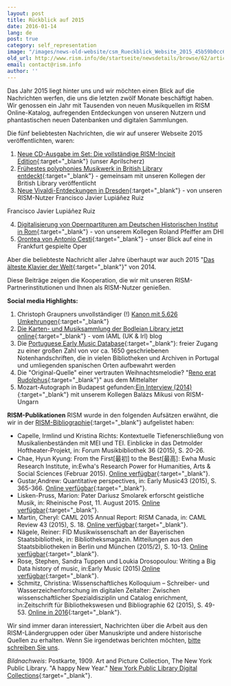```yaml
---
layout: post
title: Rückblick auf 2015
date: 2016-01-14
lang: de
post: true
category: self_representation
image: "/images/news-old-website/csm_Rueckblick_Website_2015_45b59b0cc6.jpg"
old_url: http://www.rism.info/de/startseite/newsdetails/browse/62/article/64/looking-back-at-2015.html
email: contact@rism.info
author: ''
---
```



Das Jahr 2015 liegt hinter uns und wir möchten einen Blick auf die Nachrichten werfen, die uns die letzten zwölf Monate beschäftigt haben. Wir genossen ein Jahr mit Tausenden von neuen Musikquellen im RISM Online-Katalog, aufregenden Entdeckungen von unseren Nutzern und phantastischen neuen Datenbanken und digitalen Sammlungen.

Die fünf beliebtesten Nachrichten, die wir auf unserer Webseite 2015 veröffentlichten, waren:

1. [Neue CD-Ausgabe im Set: Die vollständige RISM-Incipit Edition](/self_representation/2015/04/01/new-cd-box-set-the-rism-complete-incipits-edition.html){:target="_blank"} (unser Aprilscherz)
2. [Frühestes polyphonies Musikwerk in British Library entdeckt](/library_stocks/2015/01/12/earliest-polyphonic-music-discovered-in-british.html){:target="_blank"} - gemeinsam mit unseren Kollegen der British Library veröffentlicht
3. [Neue Vivaldi-Entdeckungen in Dresden](/rediscovered/2015/10/08/new-discoveries-of-vivaldi-in-dresden.html){:target="_blank"} - von unseren RISM-Nutzer Francisco Javier Lupiáñez Ruiz

Francisco Javier Lupiáñez Ruiz

4. [Digitalisierung von Opernpartituren am Deutschen Historischen Institut in Rom](/library_stocks/2015/09/07/digitized-opera-scores-at-the-german-historical.html){:target="_blank"} - von unserem Kollegen Roland Pfeiffer am DHI
5. [Orontea von Antonio Cesti](/press_reviews/2015/02/02/antonio-cestis-orontea.html){:target="_blank"} - unser Blick auf eine in Frankfurt gespielte Oper


Aber die beliebteste Nachricht aller Jahre überhaupt war auch 2015 "[Das älteste Klavier der Welt](/rediscovered/2014/05/28/listen-to-the-worlds-oldest-piano.html){:target="_blank"}" von 2014.

Diese Beiträge zeigen die Kooperation, die wir mit unseren RISM-Partnerinstitutionen und Ihnen als RISM-Nutzer genießen.

**Social media Highlights:**

1. Christoph Graupners unvollständiger (!) [Kanon mit 5.626 Umkehrungen](https://www.facebook.com/RISM.info/photos/a.436016529772530.96645.103775449663308/1071230352917808/?type=3&theater){:target="_blank"}
2. [Die Karten- und Musiksammlung der Bodleian Library jetzt online](https://iamlukirl.wordpress.com/2015/10/26/bodleians-entire-maps-and-music-collection-now-searchable-online/){:target="_blank"} - vom IAML (UK & Irl) blog
3. Die [Portuguese Early Music Database](http://pemdatabase.eu/){:target="_blank"}: freier Zugang zu einer großen Zahl von vor ca. 1650 geschriebenen Notenhandschriften, die in vielen Bibliotheken und Archiven in Portugal und umliegenden spanischen Orten aufbewahrt werden
4. Die "Original-Quelle" einer vertrauten Weihnachtsmelodie? "[Reno erat Rudolphus](https://youtu.be/BwkH1SAwphY){:target="_blank"}" aus dem Mittelalter
5. Mozart-Autograph in Budapest gefunden:[Ein Interview (2014)](https://youtu.be/lRrqKZYSSIE){:target="_blank"} mit unserem Kollegen Balázs Mikusi von RISM-Ungarn

**RISM-Publikationen**
RISM wurde in den folgenden Aufsätzen erwähnt, die wir in der [RISM-Bibliographie](http://rism.info/?id=56){:target="_blank"} aufgelistet haben:

- Capelle, Irmlind und Kristina Richts: Kontextuelle Tiefenerschließung von Musikalienbeständen mit MEI und TEI. Einblicke in das Detmolder Hoftheater-Projekt, in: Forum Musikbibliothek 36 (2015), S. 20-26.
- Chae, Hyun Kyung: From the First[最初] to the Best[最高]: Ewha Music Research Institute, in:Ewha's Research Power for Humanities, Arts & Social Sciences (Februar 2015). [Online verfügbar](http://researchpower1.ewha.ac.kr/bbs/board.php?bo_table=2015s&wr_id=7){:target="_blank"}.
- Gustar,Andrew: Quantitative perspectives, in: Early Music43 (2015), S. 365-366. [Online verfügbar](http://em.oxfordjournals.org/content/43/2.toc){:target="_blank"}.
- Lisken-Pruss, Marion: Pater Dariusz Smolarek erforscht geistliche Musik, in: Rheinische Post, 11. August 2015. [Online verfügbar](http://www.rp-online.de/nrw/staedte/korschenbroich/pater-dariusz-smolarek-erforscht-geistliche-musik-aid-1.5303071){:target="_blank"}.
- Martin, Cheryl: CAML 2015 Annual Report: RISM Canada, in: CAML Review 43 (2015), S. 18. [Online verfügbar](http://caml.journals.yorku.ca/index.php/caml/article/view/40226/36401){:target="_blank"}.
- Nägele, Reiner: FID Musikwissenschaft an der Bayerischen Staatsbibliothek, in: Bibliotheksmagazin. Mitteilungen aus den Staatsbibliotheken in Berlin und München (2015/2), S. 10-13. [Online verfügbar](https://www.bsb-muenchen.de/fileadmin/imageswww/pdf-dateien/bibliotheksmagazin/BM2015-2.pdf){:target="_blank"}.
- Rose, Stephen, Sandra Tuppen und Loukia Drosopoulou: Writing a Big Data history of music, in:Early Music (2015).[Online verfügbar](http://em.oxfordjournals.org/content/early/2015/09/02/em.cav071){:target="_blank"}.
- Schmitz, Christina: Wissenschaftliches Kolloquium – Schreiber- und Wasserzeichenforschung im digitalen Zeitalter: Zwischen wissenschaftlicher Spezialdisziplin und Catalog enrichment, in:Zeitschrift für Bibliothekswesen und Bibliographie 62 (2015), S. 49-53. [Online in 2016](http://dx.doi.org/10.3196/186429501562166){:target="_blank"}.

Wir sind immer daran interessiert, Nachrichten über die Arbeit aus den RISM-Ländergruppen oder über Manuskripte und andere historische Quellen zu erhalten. Wenn Sie irgendetwas berichten möchten, [bitte schreiben Sie uns](mailto:contact@rism.info "Opens window for sending email").

_Bildnachweis_: Postkarte, 1909. Art and Picture Collection, The New York Public Library. "A happy New Year." [New York Public Library Digital Collections](http://digitalcollections.nypl.org/items/510d47e3-4d00-a3d9-e040-e00a18064a99){:target="_blank"}.





<script type="text/javascript">var switchTo5x=true;</script><script type="text/javascript" src="http://w.sharethis.com/button/buttons.js"></script><script type="text/javascript">stLight.options({publisher: "9b601438-1ce1-49d8-bfd7-9cff5df54c17", doNotHash: false, doNotCopy: false, hashAddressBar: false});</script>